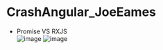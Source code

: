 # CrashAngular_JoeEames

-  Promise VS RXJS <br>
![image](https://user-images.githubusercontent.com/64368109/137504447-da730b3c-1438-4436-8d2a-5a27ef21a013.png)
![image](https://user-images.githubusercontent.com/64368109/137504649-b6e5a2db-fb57-4e37-a49c-8515d53c5c5c.png)

